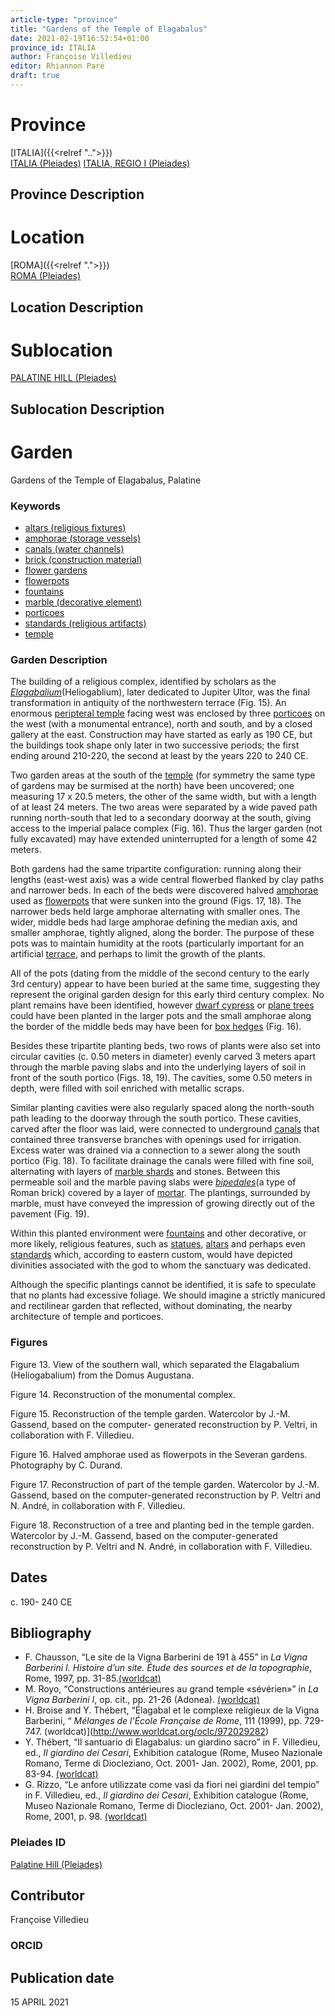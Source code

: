 ```yaml
---
article-type: "province"
title: "Gardens of the Temple of Elagabalus"
date: 2021-02-19T16:52:54+01:00
province_id: ITALIA
author: Françoise Villedieu
editor: Rhiannon Paré
draft: true
---
```


# Province

[ITALIA]({{<relref "..">}})\
[ITALIA (Pleiades)](https://pleiades.stoa.org/places/1052)
[ITALIA, REGIO I (Pleiades)](https://pleiades.stoa.org/places/441075550)

## Province Description

<!-- LEAVE THIS BLANK FOR NOW -->

# Location

[ROMA]({{<relref ".">}}) \
[ROMA (Pleiades)](https://pleiades.stoa.org/places/423025)

## Location Description

<!-- LEAVE THIS BLANK FOR NOW -->

# Sublocation

[PALATINE HILL (Pleiades)](https://pleiades.stoa.org/places/971691208)

## Sublocation Description

<!-- DESCRIPTION -->

# Garden

Gardens of the Temple of Elagabalus, Palatine

### Keywords

- [altars (religious fixtures)](http://vocab.getty.edu/page/aat/300003725)
- [amphorae (storage vessels)](http://vocab.getty.edu/page/aat/300148696)
- [canals (water channels)](http://vocab.getty.edu/page/aat/300006075)
- [brick (construction material)](http://vocab.getty.edu/page/aat/300010463)
- [flower gardens](http://vocab.getty.edu/page/aat/300008135)
- [flowerpots](http://vocab.getty.edu/page/aat/300194749)
- [fountains](http://vocab.getty.edu/page/aat/300006179)
- [marble (decorative element)](http://vocab.getty.edu/page/aat/300011443)
- [porticoes](http://vocab.getty.edu/page/aat/300004145)
- [standards (religious artifacts)](http://vocab.getty.edu/page/aat/300429891)
- [temple](http://vocab.getty.edu/page/aat/300007595)

### Garden Description

The building of a religious complex, identified by scholars as the [*Elagabalium*](https://en.wikipedia.org/wiki/Elagabalium)(Heliogablium), later dedicated to Jupiter Ultor, was the final transformation in antiquity of the northwestern terrace (Fig. 15).  An enormous [peripteral temple](http://vocab.getty.edu/page/aat/300135991) facing west was enclosed by three [porticoes](http://vocab.getty.edu/page/aat/300004145) on the west (with a monumental entrance), north and south, and by a closed gallery at the east.  Construction may have started as early as 190 CE, but the buildings took shape only later in two successive periods; the first ending around 210-220, the second at least by the years 220 to 240 CE.

Two garden areas at the south of the [temple](http://vocab.getty.edu/page/aat/300007595) (for symmetry the same type of gardens may be surmised at the north) have been uncovered; one measuring 17 x 20.5 meters, the other of the same width, but with a length of at least 24 meters.  The two areas were separated by a wide paved path running north-south that led to a secondary doorway at the south, giving access to the imperial palace complex (Fig. 16).  Thus the larger garden (not fully excavated) may have extended uninterrupted for a length of some 42 meters.

Both gardens had the same tripartite configuration: running along their lengths (east-west axis) was a wide central flowerbed flanked by clay paths and narrower beds.  In each of the beds were discovered halved [amphorae](http://vocab.getty.edu/page/aat/300148696) used as [flowerpots](http://vocab.getty.edu/page/aat/300194749) that were sunken into the ground (Figs. 17, 18).  The narrower beds held large amphorae alternating with smaller ones.  The wider, middle beds had large amphorae defining the median axis, and smaller amphorae, tightly aligned, along the border.  The purpose of these pots was to maintain humidity at the roots (particularly important for an artificial [terrace](http://vocab.getty.edu/page/aat/300004182), and perhaps to limit the growth of the plants.

All of the pots (dating from the middle of the second century to the early 3rd century) appear to have been buried at the same time, suggesting they represent the original garden design for this early third century complex.   No plant remains have been identified, however [dwarf cypress](https://en.wikipedia.org/wiki/Cupressus_sempervirens) or [plane trees](https://en.wikipedia.org/wiki/Platanus_orientalis#Cultural_history) could have been planted in the larger pots and the small amphorae along the border of the middle beds may have been for [box hedges](https://en.wikipedia.org/wiki/Buxus_sempervirens) (Fig. 16).

Besides these tripartite planting beds, two rows of plants were also set into circular cavities (c. 0.50 meters in diameter) evenly carved 3 meters apart through the marble paving slabs and into the underlying layers of soil in front of the south portico (Figs. 18, 19). The cavities, some 0.50 meters in depth, were filled with soil enriched with metallic scraps.

Similar planting cavities were also regularly spaced along the north-south path leading to the doorway through the south portico.  These cavities, carved after the floor was laid, were connected to underground [canals](http://vocab.getty.edu/page/aat/300006075) that contained three transverse branches with openings used for irrigation.  Excess water was drained via a connection to a sewer along the south portico (Fig. 18).  To facilitate drainage the canals were filled with fine soil, alternating with layers of [marble shards](http://vocab.getty.edu/page/aat/300011443) and stones.  Between this permeable soil and the marble paving slabs were [*bipedales*](http://vocab.getty.edu/page/aat/300010463)(a type of Roman brick) covered by a layer of [mortar](http://vocab.getty.edu/page/aat/300014741).  The plantings, surrounded by marble, must have conveyed the impression of growing directly out of the pavement (Fig. 19).

Within this planted environment were [fountains](http://vocab.getty.edu/page/aat/300006179) and other decorative, or more likely, religious features, such as [statues](http://vocab.getty.edu/page/aat/300047600), [altars](http://vocab.getty.edu/page/aat/300003725) and perhaps even [standards](http://vocab.getty.edu/page/aat/300429891) which, according to eastern custom, would have depicted divinities associated with the god to whom the sanctuary was dedicated.

Although the specific plantings cannot be identified, it is safe to speculate that no plants had excessive foliage.  We should imagine a strictly manicured and rectilinear garden that reflected, without dominating, the nearby architecture of temple and porticoes.

### Figures

Figure 13. View of the southern wall, which separated the Elagabalium (Heliogabalium) from the Domus Augustana.

Figure 14. Reconstruction of the monumental complex.

Figure 15. Reconstruction of the temple garden. Watercolor by J.-M. Gassend, based on the computer- generated reconstruction by P. Veltri, in collaboration with F. Villedieu.

Figure 16. Halved amphorae used as flowerpots in the Severan gardens. Photography by C. Durand.

Figure 17. Reconstruction of part of the temple garden. Watercolor by J.-M. Gassend, based on the computer-generated reconstruction by P. Veltri and N. André, in collaboration with F. Villedieu.

Figure 18. Reconstruction of a tree and planting bed in the temple garden. Watercolor by J.-M. Gassend, based on the computer-generated reconstruction by P. Veltri and N. André, in collaboration with F. Villedieu.

## Dates

c. 190- 240 CE

## Bibliography

* F. Chausson, “Le site de la Vigna Barberini de 191 à 455” in *La Vigna Barberini I. Histoire d’un site. Étude des sources et de la topographie*, Rome, 1997, pp. 31-85.[(worldcat)](http://www.worldcat.org/oclc/1000676783)
* M. Royo, “Constructions antérieures au grand temple «sévérien»” in *La Vigna Barberini I*, op. cit., pp. 21-26 (Adonea). [(worldcat)](http://www.worldcat.org/oclc/1000676783)
* H. Broise and Y. Thébert,  “Élagabal et le complexe religieux de la Vigna Barberini, “ *Mélanges de l’École Française de Rome*, 111 (1999), pp. 729-747. (worldcat)](http://www.worldcat.org/oclc/972029282)
* Y. Thébert, “Il santuario di Elagabalus: un giardino sacro” in F. Villedieu, ed., *Il giardino dei Cesari*, Exhibition catalogue (Rome, Museo Nazionale Romano, Terme di Diocleziano, Oct. 2001- Jan. 2002), Rome, 2001, pp. 83-94. [(worldcat)](http://www.worldcat.org/oclc/5894435382)
* G. Rizzo, “Le anfore utilizzate come vasi da fiori nei giardini del tempio” in F. Villedieu, ed., *Il giardino dei Cesari*, Exhibition catalogue (Rome, Museo Nazionale Romano, Terme di Diocleziano, Oct. 2001- Jan. 2002), Rome, 2001, p. 98. [(worldcat)](http://www.worldcat.org/oclc/5894435382)

### Pleiades ID

[Palatine Hill (Pleiades)](https://pleiades.stoa.org/places/971691208)

## Contributor

 Françoise Villedieu

### ORCID

<!-- [ORCID](https://orcid.org/ORCID) -->

## Publication date
15 APRIL 2021
